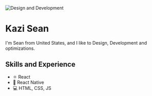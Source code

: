 ![Design and Development](https://i.pinimg.com/originals/8e/7b/7a/8e7b7aa8e88242286476da6969526a88.gif)
# Kazi Sean
I'm Sean from United States, and I like to Design, Development and optimizations. 

## Skills and Experience
* ⚛ React
* 📱 React Native
* 💻 HTML, CSS, JS

